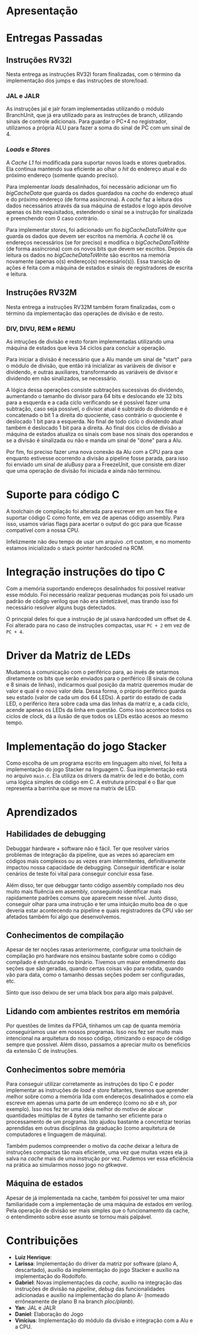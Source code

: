 # Apresentação

# Entregas Passadas

## Instruções RV32I

Nesta entrega as instruções RV32I foram finalizadas, com o término da implementação dos jumps e das instruções de store/load.

### JAL e JALR

As instruções jal e jalr foram implementadas utilizando o módulo BranchUnit, que já era utilizado para as instruções de branch, utilizando sinais de controle adicionais. Para guardar o PC+4 no registrador, utilizamos a própria ALU para fazer a soma do sinal de PC com um sinal de 4.

### _Loads_ e _Stores_

A _Cache L1_ foi modificada para suportar novos loads e stores quebrados. Ela continua mantendo sua eficiente ao olhar o _hit_ do endereço atual e do próximo endereço (somente quando preciso).

Para implementar _loads_ desalinhados, foi necessário adicionar um fio _bigCacheData_ que guarda os dados guardados na _cache_ do endereço atual e do próximo endereço (de forma assíncrona). A _cache_ faz a leitura dos dados necessários através da sua máquina de estados e logo após devolve apenas os _bits_ requisitados, estendendo o sinal se a instrução for sinalizada e preenchendo com 0 caso contrário.

Para implementar _stores_, foi adicionado um fio _bigCacheDataToWrite_ que guarda os dados que devem ser escritos na memória. A _cache_ lê os endereços necessários (se for preciso) e modifica o _bigCacheDataToWrite_ (de forma assíncrona) com os novos bits que devem ser escritos. Depois da leitura os dados no _bigCacheDataToWrite_ são escritos na memória novamente (apenas o(s) endereço(s) necessário(s)). Essa transição de ações é feita com a máquina de estados e sinais de registradores de escrita e leitura.

## Instruções RV32M

Nesta entrega a instruções RV32M também foram finalizadas, com o término da implementação das operações de divisão e de resto.

### DIV, DIVU, REM e REMU

As intruções de divisão e resto foram implementadas utilizando uma máquina de estados que leva 34 ciclos para concluir a operação.

Para iniciar a divisão é necessário que a Alu mande um sinal de "start" para o módulo de divisão, que então irá inicializar as variáveis de divisor e dividendo, e outras auxiliares, transformando as variáveis de divisor e dividendo em não sinalizados, se necessário.

A lógica dessa operações consiste subtrações sucessivas do dividendo, aumentando o tamanho do divisor para 64 bits e deslocando ele 32 bits para a esquerda e a cada ciclo verificando se é possível fazer uma subtração, caso seja possível, o divisor atual é subtraído do dividendo e é concatenado o bit 1 a direita do quociente, caso contrário o quociente é deslocado 1 bit para a esquerda. No final de todo ciclo o dividendo atual também é deslocado 1 bit para a direita. Ao final dos ciclos de divisão a máquina de estados atualiza os sinais com base nos sinais dos operandos e se a divisão é sinalizada ou não e manda um sinal de "done" para a Alu.

Por fim, foi preciso fazer uma nova conexão da Alu com a CPU para que enquanto estivesse ocorrendo a divisão a pipeline fosse parada, para isso foi enviado um sinal de aluBusy para a FreezeUnit, que consiste em dizer que uma operação de divisão foi iniciada e ainda não terminou. 

# Suporte para código C

A toolchain de compilação foi alterada para escrever em um hex file e suportar
código C como fonte, em vez de apenas código assembly. Para isso, usamos várias
flags para acertar o output do gcc para que ficasse compatível com a nossa CPU.

Infelizmente não deu tempo de usar um arquivo .crt custom, e no momento estamos
inicializado o stack pointer hardcoded na ROM.

# Integração instruções do tipo C

Com a memória suportando endereços desalinhados foi possível reativar esse módulo.
Foi necessário realizar pequenas mudanças pois foi usado um padrão de código
verilog que não era sintetizável, mas tirando isso foi necessário resolver alguns
bugs detectados.

O princpial deles foi que a instrução de jal usava hardcoded um offset de 4. Foi
alterado para no caso de instruções compactas, usar `PC + 2` em vez de `PC + 4`.

# Driver da Matriz de LEDs

Mudamos a comunicação com o periférico para, ao invés de setarmos diretamente os bits
que serão enviados para o periférico (8 sinais de coluna e 8 sinais de linhas), indicarmos
qual posição da matriz queremos mudar de valor e qual é o novo valor dela. Dessa forma, o
próprio periférico guarda seu estado (valor de cada um dos 64 LEDs).
A partir do estado de cada LED, o periférico itera sobre cada uma das linhas da matriz e,
a cada ciclo, acende apenas os LEDs da linha em questão. Como isso acontece todos os ciclos
de clock, dá a ilusão de que todos os LEDs estão acesos ao mesmo tempo.

# Implementação do jogo Stacker

Como escolha de um programa escrito em linguagem alto nível, foi feita a implementação
do jogo Stacker na linguagem C. Sua implementação está no arquivo `main.c`.
Ela utiliza os drivers da matrix de led e do botão, com uma lógica simples de código em C.
A estrutura principal é o Bar que representa a barrinha que se move na matrix de LED.

# Aprendizados

## Habilidades de debugging

Debuggar hardware + software não é fácil. Ter que resolver vários problemas de
integração da pipeline, que as vezes só apareciam em códigos mais complexos ou
as vezes eram intermitentes, definitivamente impactou nossa capacidade de
debugging. Conseguir identificar e isolar cenários de teste foi vital para
conseguir concluir essa fase.

Além disso, ter que debuggar tanto código assembly compilado nos deu muito mais
fluência em assembly, conseguindo identificar mais rapidamente padrões comuns
que aparecem nesse nível. Junto disso, conseguir olhar para uma instrução e ter
uma intuição muito boa de o que deveria estar acontecendo na pipeline e quais
registradores da CPU vão ser afetados também foi algo que desenvolvemos.

## Conhecimentos de compilação

Apesar de ter noções rasas anteriormente, configurar uma toolchain de compilação
pro hardware nos ensinou bastante sobre como o código compilado é estruturado no
binário. Tivemos um maior entendimento das seções que são geradas, quando certas
coisas vão para rodata, quando vão para data, como o tamanho dessas seções podem
ser configuradas, etc.

Sinto que isso deixou de ser uma black box para algo mais palpável.

## Lidando com ambientes restritos em memória

Por questões de limites da FPGA, tínhamos um cap de quanta memória conseguiríamos
usar em nossos programas. Isso nos fez ser muito mais intencional na arquitetura
do nosso código, otimizando o espaço de código sempre que possível. Além disso,
passamos a apreciar muito os benefícios da extensão C de instruções.

## Conhecimentos sobre memória

Para conseguir utilizar corretamente as instruções do tipo C e poder implementar as instruções de _load_ e _store_ faltantes, tivemos que aprender melhor sobre como a memória lida com endereços desalinhados e como ela escreve em apenas uma parte de um endereço (como no _sb_ e _sh_, por exemplo). Isso nos fez ter uma ideia melhor do motivo de alocar quantidades múltiplas de 4 _bytes_ de tamanho ser eficiente para o processamento de um programa. Isto ajudou bastante a concretizar teorias aprendidas em outras disciplinas da graduação (como arquitetura de computadores e linguagem de máquina).

Também pudemos compreender o motivo da _cache_ deixar a leitura de instruções compactas tão mais eficiente, uma vez que muitas vezes ela já salva na _cache_ mais de uma instrução por vez. Pudemos ver essa eficiência na prática ao simularmos nosso jogo no _gtkwave_.

## Máquina de estados

Apesar de já implementada na cache, também foi possível ter uma maior familiaridade com a implementação de uma máquina de estados em verilog. Pela operação de divisão ser mais simples que o funcionamento da cache, o entendimento sobre esse asunto se tornou mais palpável.

# Contribuições

- **Luiz Henrique**:
- **Larissa**: Implementação do driver da matriz por software (plano A, descartado), auxílio da implementação do jogo Stacker e auxílio na implementação do Rodolfofo.
- **Gabriel**: Novas implementações da _cache_, auxílio na integração das instruções de divisão na _pipeline_, _debug_ das funcionalidades adicionadas e auxílio na implementação do plano A- (nomeado errôneamente de plano B na branch _ploc/planb_).
- **Yan**: JAL e JALR
- **Daniel**: Elaboração do Jogo
- **Vinícius**: Implementação do módulo da divisão e integração com a Alu e a CPU.
